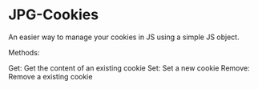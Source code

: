 JPG-Cookies
===========

An easier way to manage your cookies in JS using a simple JS object.


Methods:

Get: Get the content of an existing cookie
Set: Set a new cookie
Remove: Remove a existing cookie

